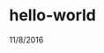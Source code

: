 # hello-world






























































































































































































































































































































































































































































































































































































































































































































































































































































































































































































































































































































































































































































































































































































































































































































































































































































































































































































































































































































































































































































































11/8/2016
